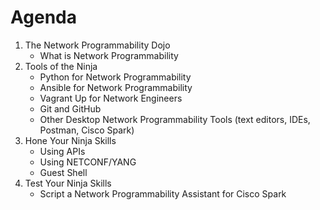 # Agenda

1. The Network Programmability Dojo
   * What is Network Programmability
2. Tools of the Ninja
   * Python for Network Programmability
   * Ansible for Network Programmability
   * Vagrant Up for Network Engineers
   * Git and GitHub
   * Other Desktop Network Programmability Tools (text editors, IDEs, Postman, Cisco Spark)
3. Hone Your Ninja Skills
   * Using APIs
   * Using NETCONF/YANG
   * Guest Shell
4. Test Your Ninja Skills
   * Script a Network Programmability Assistant for Cisco Spark
